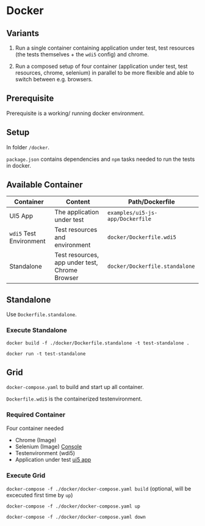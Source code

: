 # Docker

## Variants

1. Run a single container containing application under test, test resources (the tests themselves + the `wdi5` config) and chrome.

2. Run a composed setup of four container (application under test, test resources, chrome, selenium) in parallel to be more flexible and able to switch between e.g. browsers.

## Prerequisite

Prerequisite is a working/ running docker environment.

## Setup

In folder `/docker`.

`package.json` contains dependencies and `npm` tasks needed to run the tests in docker.

## Available Container

| Container               | Content                                        | Path/Dockerfile                  |
| ----------------------- | ---------------------------------------------- | -------------------------------- |
| UI5 App                 | The application under test                     | `examples/ui5-js-app/Dockerfile` |
| `wdi5` Test Environment | Test resources and environment                 | `docker/Dockerfile.wdi5`         |
| Standalone              | Test resources, app under test, Chrome Browser | `docker/Dockerfile.standalone`   |

## Standalone

Use `Dockerfile.standalone`.

### Execute Standalone

`docker build -f ./docker/Dockerfile.standalone -t test-standalone .`

`docker run -t test-standalone`

## Grid

`docker-compose.yaml` to build and start up all container.

`Dockerfile.wdi5` is the containerized testenvironment.

### Required Container

Four container needed

- Chrome (Image)
- Selenium (Image) [Console](http://localhost:4444/ui/index.html#/)
- Testenvironment (wdi5)
- Application under test [ui5 app](http://localhost:8888)

### Execute Grid

`docker-compose -f ./docker/docker-compose.yaml build` (optional, will be excecuted first time by `up`)

`docker-compose -f ./docker/docker-compose.yaml up`

`docker-compose -f ./docker/docker-compose.yaml down`
